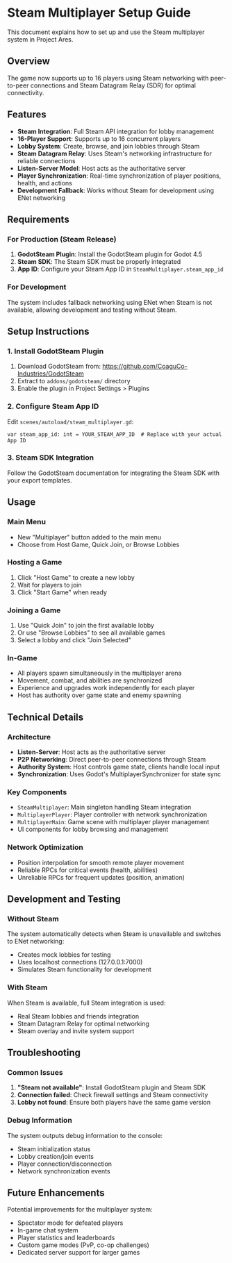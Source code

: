 # Steam Multiplayer Setup Guide

This document explains how to set up and use the Steam multiplayer system in Project Ares.

## Overview

The game now supports up to 16 players using Steam networking with peer-to-peer connections and Steam Datagram Relay (SDR) for optimal connectivity.

## Features

- **Steam Integration**: Full Steam API integration for lobby management
- **16-Player Support**: Supports up to 16 concurrent players
- **Lobby System**: Create, browse, and join lobbies through Steam
- **Steam Datagram Relay**: Uses Steam's networking infrastructure for reliable connections
- **Listen-Server Model**: Host acts as the authoritative server
- **Player Synchronization**: Real-time synchronization of player positions, health, and actions
- **Development Fallback**: Works without Steam for development using ENet networking

## Requirements

### For Production (Steam Release)
1. **GodotSteam Plugin**: Install the GodotSteam plugin for Godot 4.5
2. **Steam SDK**: The Steam SDK must be properly integrated
3. **App ID**: Configure your Steam App ID in `SteamMultiplayer.steam_app_id`

### For Development
The system includes fallback networking using ENet when Steam is not available, allowing development and testing without Steam.

## Setup Instructions

### 1. Install GodotSteam Plugin
1. Download GodotSteam from: https://github.com/CoaguCo-Industries/GodotSteam
2. Extract to `addons/godotsteam/` directory
3. Enable the plugin in Project Settings > Plugins

### 2. Configure Steam App ID
Edit `scenes/autoload/steam_multiplayer.gd`:
```gdscript
var steam_app_id: int = YOUR_STEAM_APP_ID  # Replace with your actual App ID
```

### 3. Steam SDK Integration
Follow the GodotSteam documentation for integrating the Steam SDK with your export templates.

## Usage

### Main Menu
- New "Multiplayer" button added to the main menu
- Choose from Host Game, Quick Join, or Browse Lobbies

### Hosting a Game
1. Click "Host Game" to create a new lobby
2. Wait for players to join
3. Click "Start Game" when ready

### Joining a Game
1. Use "Quick Join" to join the first available lobby
2. Or use "Browse Lobbies" to see all available games
3. Select a lobby and click "Join Selected"

### In-Game
- All players spawn simultaneously in the multiplayer arena
- Movement, combat, and abilities are synchronized
- Experience and upgrades work independently for each player
- Host has authority over game state and enemy spawning

## Technical Details

### Architecture
- **Listen-Server**: Host acts as the authoritative server
- **P2P Networking**: Direct peer-to-peer connections through Steam
- **Authority System**: Host controls game state, clients handle local input
- **Synchronization**: Uses Godot's MultiplayerSynchronizer for state sync

### Key Components
- `SteamMultiplayer`: Main singleton handling Steam integration
- `MultiplayerPlayer`: Player controller with network synchronization
- `MultiplayerMain`: Game scene with multiplayer player management
- UI components for lobby browsing and management

### Network Optimization
- Position interpolation for smooth remote player movement
- Reliable RPCs for critical events (health, abilities)
- Unreliable RPCs for frequent updates (position, animation)

## Development and Testing

### Without Steam
The system automatically detects when Steam is unavailable and switches to ENet networking:
- Creates mock lobbies for testing
- Uses localhost connections (127.0.0.1:7000)
- Simulates Steam functionality for development

### With Steam
When Steam is available, full Steam integration is used:
- Real Steam lobbies and friends integration
- Steam Datagram Relay for optimal networking  
- Steam overlay and invite system support

## Troubleshooting

### Common Issues
1. **"Steam not available"**: Install GodotSteam plugin and Steam SDK
2. **Connection failed**: Check firewall settings and Steam connectivity
3. **Lobby not found**: Ensure both players have the same game version

### Debug Information
The system outputs debug information to the console:
- Steam initialization status
- Lobby creation/join events
- Player connection/disconnection
- Network synchronization events

## Future Enhancements

Potential improvements for the multiplayer system:
- Spectator mode for defeated players
- In-game chat system
- Player statistics and leaderboards
- Custom game modes (PvP, co-op challenges)
- Dedicated server support for larger games